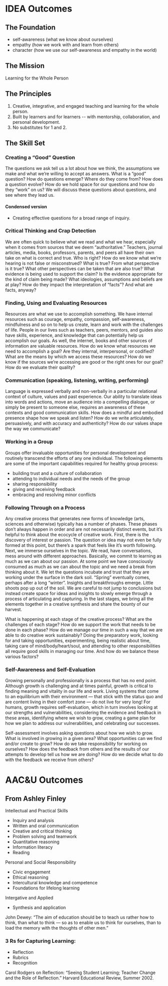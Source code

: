 IDEA Outcomes
=============


The Foundation
--------------

* self-awareness (what we know about ourselves)
* empathy (how we work with and learn from others)
* character (how we use our self-awareness and empathy in the world)


The Mission
-----------

Learning for the Whole Person


The Principles
--------------

1. Creative, integrative, and engaged teaching and learning for the whole person.
2. Built by learners and for learners -- with mentorship, collaboration, and personal development.
3. No substitutes for 1 and 2.



The Skill Set
-------------

### Creating a “Good” Question

The questions we ask tell us a lot about how we think, the assumptions we make and what we’re willing to accept as answers. What is a “good” question? How do questions emerge? Where do they come from? How does a question evolve? How do we hold space for our questions and how do they “work” on us? We will discuss these questions about questions, and see where they lead us.

#### Condensed version

* Creating effective questions for a broad range of inquiry.


### Critical Thinking and Crap Detection

We are often quick to believe what we read and what we hear, especially when it comes from sources that we deem “authoritative.” Teachers, journal articles, media, books, professors, parents, and peers all have their own take on what is correct and true. Who is right? How do we know what we’re hearing is not false or misconstrued? What is true? From what perspective is it true? What other perspectives can be taken that are also true? What evidence is being used to support the claim? Is the evidence appropriate for the kind of claim being made? What ideologies, assumptions and beliefs are at play? How do they impact the interpretation of “facts”? And what are facts, anyway?

### Finding, Using and Evaluating Resources

Resources are what we use to accomplish something. We have internal resources such as courage, empathy, compassion, self-awareness, mindfulness and so on to help us create, learn and work with the challenges of life. People in our lives such as teachers, peers, mentors, and guides also have skills, experience, and knowledge that can potentially help us accomplish our goals. As well, the internet, books and other sources of information are valuable resources. How do we know what resources we need to accomplish a goal? Are they internal, interpersonal, or codified? What are the means by which we access these resources? How do we know if the sources we’re accessing are good or the right ones for our goal? How do we evaluate their quality?

### Communication (speaking, listening, writing, performing)

Language is expressed verbally and non-verbally in a particular relational context of culture, values and past experience. Our ability to translate ideas into words and actions, move an audience into a compelling dialogue, or simply be present to someone else, requires an awareness of these contexts and good communication skills. How does a mindful and embodied presence shape how we speak and listen? How do we write articulately, persuasively, and with accuracy and authenticity? How do our values shape the way we communicate?

### Working in a Group

Groups offer invaluable opportunities for personal development and routinely transcend the efforts of any one individual. The following elements are some of the important capabilities required for healthy group process:

* building trust and a culture of collaboration
* attending to individual needs and the needs of the group
* sharing responsibility
* giving and receiving feedback
* embracing and resolving minor conflicts

### Following Through on a Process

Any creative process that generates new forms of knowledge (arts, sciences and otherwise) typically has a number of phases. These phases don’t always happen in order and are not necessarily distinct events, but it’s helpful to think about the ecocycle of creative work. First, there is the discovery of interest or passion. The question or idea may not even be fully formed at this point, but there’s a spark that feels like it’s worth following. Next, we immerse ourselves in the topic. We read, have conversations, mess around with different approaches. Basically, we commit to learning as much as we can about our passion. At some point we have consciously consumed as much as we can about the topic and we need a break from thinking about it. We let the questions incubate and trust that they are working under the surface in the dark soil. “Spring” eventually comes, perhaps after a long “winter”. Insights and breakthroughs emerge. Little shoots pop up out of the soil. We are careful to not jump to conclusions but instead create space for ideas and insights to slowly emerge through a process of articulating and capturing. In the last stages, we bring all the elements together in a creative synthesis and share the bounty of our harvest.

What is happening at each stage of the creative process? What are the challenges of each stage? How do we support the work that needs to be done in each phase? How do we manage our time in such a way that we are able to do creative work sustainably? Doing the preparatory work, looking for and taking opportunities, experimenting, being realistic about time, taking care of mind/body/heart/soul, and attending to other responsibilities all require good skills in managing our time. And how do we balance these various factors?

### Self-Awareness and Self-Evaluation

Growing personally and professionally is a process that has no end point. Although growth is challenging and at times painful, growth is critical to finding meaning and vitality in our life and work. Living systems that come to an equilibrium with their environment — that stick with the status quo and are content living in their comfort zone — do not live for very long! For humans, growth requires self-evaluation, which in turn involves looking at our strengths and vulnerabilities, considering the evidence and feedback in these areas, identifying where we wish to grow, creating a game plan for how we plan to address our vulnerabilities, and celebrating our successes.

Self-assessment involves asking questions about how we wish to grow. What is involved in growing in a given area? What opportunities can we find and/or create to grow? How do we take responsibility for working on ourselves? How does the feedback from others and the results of our attempts to develop tell us how we are doing? How do we decide what to do with the feedback we receive from others?


AAC&U Outcomes
==============

From Ashley Finley
-------------------

Intellectual and Practical Skills

* Inquiry and analysis
* Written and oral communication
* Creative and critical thinking
* Problem solving and teamwork
* Quantitative reasoning
* Information literacy
* Reading

Personal and Social Responsibility

* Civic engagement
* Ethical reasoning
* Intercultural knowledge and competence
* Foundations for lifelong learning

Intergative and Applied

* Synthesis and application

John Dewey: “The aim of education should be to teach us rather how to think, than what to think — so as to enable us to think for ourselves, than to load the memory with the thoughts of other men.”

### 3 Rs for Capturing Learning:

* Reflection
* Rubrics
* Recognition

Carol Rodgers on Reflection: “Seeing Student Learning; Teacher Change and the Role of Reflection.” Harvard Educational Review, Summer 2002.



